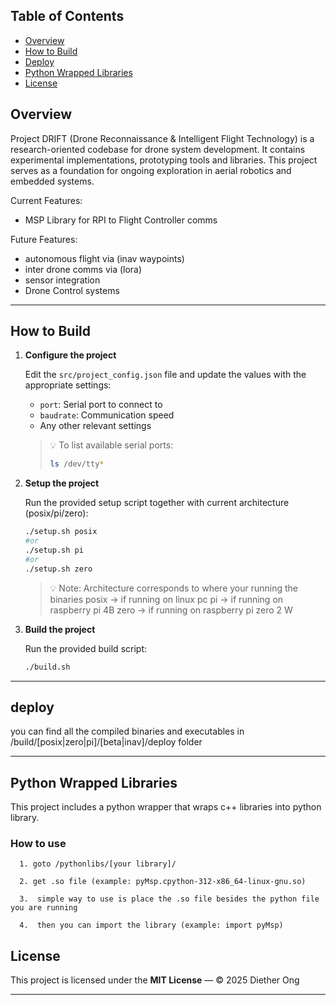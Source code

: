 ## Table of Contents
- [Overview](#overview)
- [How to Build](#how-to-build)
- [Deploy](#deploy)
- [Python Wrapped Libraries](#python-wrapped-libraries)
- [License](#license)

## Overview

Project DRIFT (Drone Reconnaissance & Intelligent Flight Technology) is a research-oriented codebase for drone system development. It contains experimental implementations, prototyping tools and libraries. This project serves as a foundation for ongoing exploration in aerial robotics and embedded systems.

Current Features:
- MSP Library for RPI to Flight Controller comms

Future Features:
- autonomous flight via (inav waypoints)
- inter drone comms via (lora)
- sensor integration
- Drone Control systems

---

## How to Build

1. **Configure the project**

   Edit the `src/project_config.json` file and update the values with the appropriate settings:

   - `port`: Serial port to connect to  
   - `baudrate`: Communication speed  
   - Any other relevant settings

   > 💡 To list available serial ports:
   > ```bash
   > ls /dev/tty*
   > ```

2. **Setup the project**

    Run the provided setup script together with current architecture (posix/pi/zero):
   ```bash
   ./setup.sh posix
   #or
   ./setup.sh pi
   #or
   ./setup.sh zero
   ```
   > 💡 Note: Architecture corresponds to where your running the binaries
   > posix -> if running on linux pc
   > pi    -> if running on raspberry pi 4B
   > zero  -> if running on raspberry pi zero 2 W

3. **Build the project**

   Run the provided build script:
   ```bash
   ./build.sh
   ```

---

## deploy

you can find all the compiled binaries and executables in /build/[posix|zero|pi]/[beta|inav]/deploy folder

---

## Python Wrapped Libraries

This project includes a python wrapper that wraps c++ libraries into python library.

   ### How to use
      1. goto /pythonlibs/[your library]/

      2. get .so file (example: pyMsp.cpython-312-x86_64-linux-gnu.so)

      3.  simple way to use is place the .so file besides the python file you are running

      4.  then you can import the library (example: import pyMsp)


## License

This project is licensed under the **MIT License** — © 2025 Diether Ong

---


